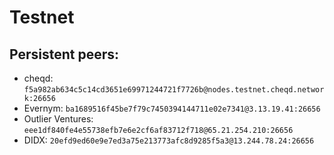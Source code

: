 # Testnet

## Persistent peers:

* cheqd: `f5a982ab634c5c14cd3651e69971244721f7726b@nodes.testnet.cheqd.network:26656`
* Evernym: `ba1689516f45be7f79c7450394144711e02e7341@3.13.19.41:26656`
* Outlier Ventures: `eee1df840fe4e55738efb7e6e2cf6af83712f718@65.21.254.210:26656`
* DIDX: `20efd9ed60e9e7ed3a75e213773afc8d9285f5a3@13.244.78.24:26656`

